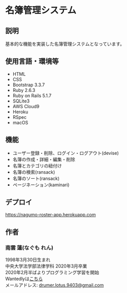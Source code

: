 # 名簿管理システム

## 説明
基本的な機能を実装した名簿管理システムとなっています。

## 使用言語・環境等
- HTML
- CSS
- Bootstrap 3.3.7
- Ruby 2.6.3
- Ruby on Rails 5.1.7
- SQLite3
- AWS Cloud9
- Heroku
- RSpec
- macOS

## 機能
- ユーザー登録・削除、ログイン・ログアウト(devise)
- 名簿の作成・詳細・編集・削除
- 名簿とカテゴリの紐付け
- 名簿の検索(ransack)
- 名簿のソート(ransack)
- ページネーション(kaminari)

## デプロイ
https://nagumo-roster-app.herokuapp.com

## 作者
### **南雲 蓮**(なぐも れん)  
1998年3月30日生まれ  
中央大学法学部法律学科 2020年3月卒業  
2020年2月半ばよりプログラミング学習を開始  
Wantedlyは[こちら](https://www.wantedly.com/users/121193001)  
メールアドレス: drumer.lotus.9403@gmail.com  